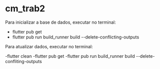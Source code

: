 # cm_trab2

Para inicializar a base de dados, executar no terminal:

- flutter pub get
- flutter pub run build_runner build --delete-conflicting-outputs

Para atualizar dados, executar no terminal:

-flutter clean
-flutter pub get
-flutter pub run build_runner build --delete-confliting-outputs
